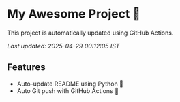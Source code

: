 # My Awesome Project 🚀

This project is automatically updated using GitHub Actions.

_Last updated: 2025-04-29 00:12:05 IST_

## Features
- Auto-update README using Python 🐍
- Auto Git push with GitHub Actions 🤖
